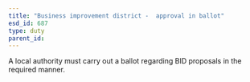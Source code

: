 ```yaml
---
title: "Business improvement district -  approval in ballot"
esd_id: 687
type: duty
parent_id:  
---
```


A local authority must carry out a ballot regarding BID proposals in the required manner.

